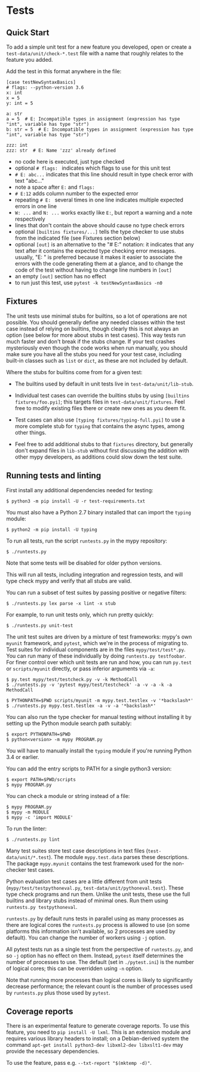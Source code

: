 Tests
=====


Quick Start
-----------

To add a simple unit test for a new feature you developed, open or create a
`test-data/unit/check-*.test` file with a name that roughly relates to the
feature you added.

Add the test in this format anywhere in the file:

    [case testNewSyntaxBasics]
    # flags: --python-version 3.6
    x: int
    x = 5
    y: int = 5

    a: str
    a = 5  # E: Incompatible types in assignment (expression has type "int", variable has type "str")
    b: str = 5  # E: Incompatible types in assignment (expression has type "int", variable has type "str")

    zzz: int
    zzz: str  # E: Name 'zzz' already defined

- no code here is executed, just type checked
- optional `# flags: ` indicates which flags to use for this unit test
- `# E: abc...` indicates that this line should result in type check error
with text "abc..."
- note a space after `E:` and `flags:`
- `# E:12` adds column number to the expected error
- repeating `# E: ` several times in one line indicates multiple expected errors in one line
- `W: ...` and `N: ...` works exactly like `E:`, but report a warning and a note respectively
- lines that don't contain the above should cause no type check errors
- optional `[builtins fixtures/...]` tells the type checker to use
stubs from the indicated file (see Fixtures section below)
- optional `[out]` is an alternative to the "# E:" notation: it indicates that
any text after it contains the expected type checking error messages.
usually, "E: " is preferred because it makes it easier to associate the
errors with the code generating them at a glance, and to change the code of
the test without having to change line numbers in `[out]`
- an empty `[out]` section has no effect
- to run just this test, use `pytest -k testNewSyntaxBasics -n0`


Fixtures
--------

The unit tests use minimal stubs for builtins, so a lot of operations are not
possible. You should generally define any needed classes within the test case
instead of relying on builtins, though clearly this is not always an option
(see below for more about stubs in test cases). This way tests run much
faster and don't break if the stubs change. If your test crashes mysteriously
even though the code works when run manually, you should make sure you have
all the stubs you need for your test case, including built-in classes such as
`list` or `dict`, as these are not included by default.

Where the stubs for builtins come from for a given test:

- The builtins used by default in unit tests live in
  `test-data/unit/lib-stub`.

- Individual test cases can override the builtins stubs by using
  `[builtins fixtures/foo.pyi]`; this targets files in `test-data/unit/fixtures`.
  Feel free to modify existing files there or create new ones as you deem fit.

- Test cases can also use `[typing fixtures/typing-full.pyi]` to use a more
  complete stub for `typing` that contains the async types, among other things.

- Feel free to add additional stubs to that `fixtures` directory, but
  generally don't expand files in `lib-stub` without first discussing the
  addition with other mypy developers, as additions could slow down the test
  suite.


Running tests and linting
-------------------------

First install any additional dependencies needed for testing:

    $ python3 -m pip install -U -r test-requirements.txt

You must also have a Python 2.7 binary installed that can import the `typing`
module:

    $ python2 -m pip install -U typing

To run all tests, run the script `runtests.py` in the mypy repository:

    $ ./runtests.py

Note that some tests will be disabled for older python versions.

This will run all tests, including integration and regression tests,
and will type check mypy and verify that all stubs are valid.

You can run a subset of test suites by passing positive or negative
filters:

    $ ./runtests.py lex parse -x lint -x stub

For example, to run unit tests only, which run pretty quickly:

    $ ./runtests.py unit-test

The unit test suites are driven by a mixture of test frameworks: mypy's own
`myunit` framework, and `pytest`, which we're in the process of migrating to.
Test suites for individual components are in the files `mypy/test/test*.py`.
You can run many of these individually by doing `runtests.py testfoobar`. For
finer control over which unit tests are run and how, you can run `py.test` or
`scripts/myunit` directly, or pass inferior arguments via `-a`:

    $ py.test mypy/test/testcheck.py -v -k MethodCall
    $ ./runtests.py -v 'pytest mypy/test/testcheck' -a -v -a -k -a MethodCall

    $ PYTHONPATH=$PWD scripts/myunit -m mypy.test.testlex -v '*backslash*'
    $ ./runtests.py mypy.test.testlex -a -v -a '*backslash*'

You can also run the type checker for manual testing without
installing it by setting up the Python module search path suitably:

    $ export PYTHONPATH=$PWD
    $ python<version> -m mypy PROGRAM.py

You will have to manually install the `typing` module if you're running Python
3.4 or earlier.

You can add the entry scripts to PATH for a single python3 version:

    $ export PATH=$PWD/scripts
    $ mypy PROGRAM.py

You can check a module or string instead of a file:

    $ mypy PROGRAM.py
    $ mypy -m MODULE
    $ mypy -c 'import MODULE'

To run the linter:

    $ ./runtests.py lint

Many test suites store test case descriptions in text files
(`test-data/unit/*.test`). The module `mypy.test.data` parses these
descriptions. The package `mypy.myunit` contains the test framework used for
the non-checker test cases.

Python evaluation test cases are a little different from unit tests
(`mypy/test/testpythoneval.py`, `test-data/unit/pythoneval.test`). These
type check programs and run them. Unlike the unit tests, these use the
full builtins and library stubs instead of minimal ones. Run them using
`runtests.py testpythoneval`.

`runtests.py` by default runs tests in parallel using as many processes as
there are logical cores the `runtests.py` process is allowed to use (on
some platforms this information isn't available, so 2 processes are used by
default). You can change the number of workers using `-j` option.

All pytest tests run as a single test from the perspective of `runtests.py`,
and so `-j` option has no effect on them. Instead, `pytest` itself determines
the number of processes to use. The default (set in `./pytest.ini`) is the
number of logical cores; this can be overridden using `-n` option.

Note that running more processes than logical cores is likely to
significantly decrease performance; the relevant count is the number of
processes used by `runtests.py` plus those used by `pytest`.


Coverage reports
----------------

There is an experimental feature to generate coverage reports.  To use
this feature, you need to `pip install -U lxml`.  This is an extension
module and requires various library headers to install; on a
Debian-derived system the command
  `apt-get install python3-dev libxml2-dev libxslt1-dev`
may provide the necessary dependencies.

To use the feature, pass e.g. `--txt-report "$(mktemp -d)"`.
